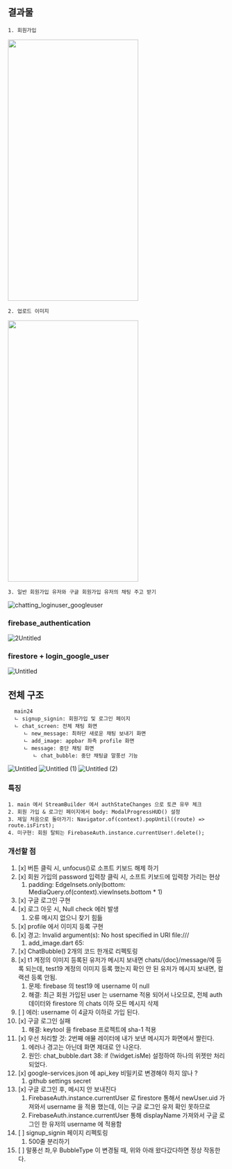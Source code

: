 ## 결과물
    1. 회원가입
<img src="https://user-images.githubusercontent.com/43669992/227701180-0fe71d53-4008-428c-9ef9-1cdc2426b76e.gif" width="300" height="600"/>

    2. 업로드 이미지
<img src="https://user-images.githubusercontent.com/43669992/227701185-cd194cea-0eab-4573-984d-42c90fd3eeab.gif" width="300" height="600"/>

    3. 일반 회원가입 유저와 구글 회원가입 유저의 채팅 주고 받기
![chatting_loginuser_googleuser](https://user-images.githubusercontent.com/43669992/227701186-e21f94b3-e73f-4a41-85d8-2c08d0cae146.gif)

### firebase_authentication
![2Untitled](https://user-images.githubusercontent.com/43669992/227703701-09282034-3e88-4cd6-addc-76a9c7d1eab7.png)

### firestore + login_google_user
![Untitled](https://user-images.githubusercontent.com/43669992/227702901-b2111759-b4d6-47b3-bdb4-53faf8745ba0.png)

## 전체 구조
      main24
      ㄴ signup_signin: 회원가입 및 로그인 페이지
      ㄴ chat_screen: 전체 채팅 화면
         ㄴ new_message: 최하단 새로운 채팅 보내기 화면
         ㄴ add_image: appbar 좌측 profile 화면
         ㄴ message: 중단 채팅 화면
            ㄴ chat_bubble: 중단 채팅글 말풍선 기능
![Untitled](https://user-images.githubusercontent.com/43669992/227764230-79b7aafd-514b-4354-9fb6-7a0eb3cb1a9d.png)
![Untitled (1)](https://user-images.githubusercontent.com/43669992/227764235-6d08d273-f254-4cdf-86cf-75958725cdb9.png)
![Untitled (2)](https://user-images.githubusercontent.com/43669992/227764237-26ddeb5d-50e3-44a4-b1ec-fa530ec4abae.png)

### 특징
    1. main 에서 StreamBuilder 에서 authStateChanges 으로 토큰 유무 체크
    2. 회원 가입 & 로그인 페이지에서 body: ModalProgressHUD() 설정
    3. 제일 처음으로 돌아가기: Navigator.of(context).popUntil((route) => route.isFirst);
    4. 미구현: 회원 탈퇴는 FirebaseAuth.instance.currentUser!.delete();

### 개선할 점
1. [x] 버튼 클릭 시, unfocus()로 소프트 키보드 해제 하기
2. [x] 회원 가입의 password 입력창 클릭 시, 소프트 키보드에 입력창 가리는 현상
    1) padding: EdgeInsets.only(bottom: MediaQuery.of(context).viewInsets.bottom * 1)
3. [x] 구글 로그인 구현
4. [x] 로그 아웃 시, Null check 에러 발생
    1) 오류 메시지 없으니 찾기 힘듦
5. [x] profile 에서 이미지 등록 구현
6. [x] 경고: Invalid argument(s): No host specified in URI file:///
    1) add_image.dart 65:
7. [x] ChatBubble() 2개의 코드 한개로 리펙토링
8. [x] t1 계정의 이미지 등록된 유저가 메시지 보내면 chats/{doc}/message/에 등록 되는데,
    test19 계정의 이미지 등록 했는지 확인 안 된 유저가 메시지 보내면, 컬랙션 등록 안됨.
   1) 문제: firebase 의 test19 에 username 이 null
   2) 해결: 최근 회원 가입된 user 는 username 적용 되어서 나오므로, 전체 auth 데이터와 firestore 의 chats 이하 모든 메시지 삭제
9. [ ] 에러: username 이 4글자 이하로 가입 된다.
10. [x] 구글 로그인 실패
    1) 해결: keytool 을 firebase 프로젝트에 sha-1 적용
11. [x] 우선 처리할 것: 2번째 애뮬 레이터에 내가 보낸 메시지가 화면에서 짤린다.
    1) 에러나 경고는 아닌데 화면 제대로 안 나온다.
    2) 원인: chat_bubble.dart 38: if (!widget.isMe) 설정하여 하나의 위젯만 처리 되었다. 
12. [x] google-services.json 에 api_key 비밀키로 변경해야 하지 않나 ? 
    1) github settings secret 
13. [x] 구글 로그인 후, 메시지 안 보내진다
    1) FirebaseAuth.instance.currentUser 로 firestore 통해서 newUser.uid 가져와서 username 을 적용 했는데,
     이는 구글 로그인 유저 확인 못하므로
    2) FirebaseAuth.instance.currentUser 통해 displayName 가져와서 구글 로그인 한 유저의 username 에 적용함
14. [ ] signup_signin 페이지 리펙토링
    1) 500줄 분리하기
15. [ ] 말풍선 좌,우 BubbleType 이 변경될 때, 위와 아래 왔다갔다하면 정상 작동한다.
